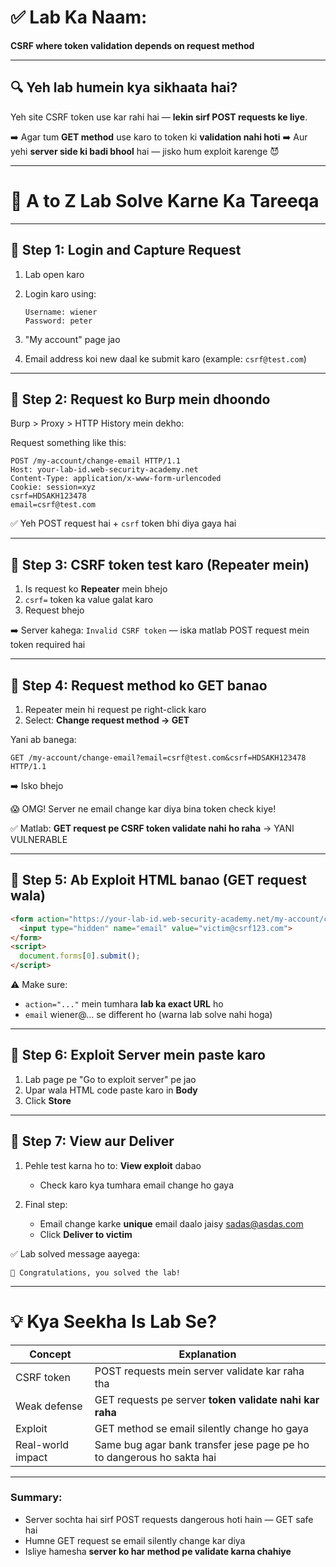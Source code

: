 # ✅ Lab Ka Naam:

**CSRF where token validation depends on request method**

---

## 🔍 **Yeh lab humein kya sikhaata hai?**

Yeh site CSRF token use kar rahi hai — **lekin sirf POST requests ke liye**.

➡️ Agar tum **GET method** use karo to token ki **validation nahi hoti**
➡️ Aur yehi **server side ki badi bhool** hai — jisko hum exploit karenge 😈

---

# 🚀 A to Z Lab Solve Karne Ka Tareeqa

---

## 🔹 Step 1: Login and Capture Request

1. Lab open karo
2. Login karo using:

   ```
   Username: wiener  
   Password: peter
   ```
3. "My account" page jao
4. Email address koi new daal ke submit karo
   (example: `csrf@test.com`)

---

## 🔹 Step 2: Request ko Burp mein dhoondo

Burp > Proxy > HTTP History mein dekho:

Request something like this:

```
POST /my-account/change-email HTTP/1.1
Host: your-lab-id.web-security-academy.net
Content-Type: application/x-www-form-urlencoded
Cookie: session=xyz
csrf=HDSAKH123478
email=csrf@test.com
```

✅ Yeh POST request hai + `csrf` token bhi diya gaya hai

---

## 🔹 Step 3: CSRF token test karo (Repeater mein)

1. Is request ko **Repeater** mein bhejo
2. `csrf=` token ka value galat karo
3. Request bhejo

➡️ Server kahega: `Invalid CSRF token` — iska matlab POST request mein token required hai

---

## 🔹 Step 4: Request method ko GET banao

1. Repeater mein hi request pe right-click karo
2. Select: **Change request method → GET**

Yani ab banega:

```
GET /my-account/change-email?email=csrf@test.com&csrf=HDSAKH123478 HTTP/1.1
```

➡️ Isko bhejo

😱 OMG! Server ne email change kar diya bina token check kiye!

✅ Matlab: **GET request pe CSRF token validate nahi ho raha** → YANI VULNERABLE

---

## 🔹 Step 5: Ab Exploit HTML banao (GET request wala)

```html
<form action="https://your-lab-id.web-security-academy.net/my-account/change-email">
  <input type="hidden" name="email" value="victim@csrf123.com">
</form>
<script>
  document.forms[0].submit();
</script>
```

⚠️ Make sure:

* `action="..."` mein tumhara **lab ka exact URL** ho
* `email` wiener\@... se different ho
  (warna lab solve nahi hoga)

---

## 🔹 Step 6: Exploit Server mein paste karo

1. Lab page pe "Go to exploit server" pe jao
2. Upar wala HTML code paste karo in **Body**
3. Click **Store**

---

## 🔹 Step 7: View aur Deliver

1. Pehle test karna ho to: **View exploit** dabao

   * Check karo kya tumhara email change ho gaya

2. Final step:

   * Email change karke **unique** email daalo jaisy sadas@asdas.com
   * Click **Deliver to victim**

✅ Lab solved message aayega:

```
🎉 Congratulations, you solved the lab!
```

---

# 💡 Kya Seekha Is Lab Se?

| Concept           | Explanation                                                           |
| ----------------- | --------------------------------------------------------------------- |
| CSRF token        | POST requests mein server validate kar raha tha                       |
| Weak defense      | GET requests pe server **token validate nahi kar raha**               |
| Exploit           | GET method se email silently change ho gaya                           |
| Real-world impact | Same bug agar bank transfer jese page pe ho to dangerous ho sakta hai |

---

### Summary:

* Server sochta hai sirf POST requests dangerous hoti hain — GET safe hai
* Humne GET request se email silently change kar diya
* Isliye hamesha **server ko har method pe validate karna chahiye**
